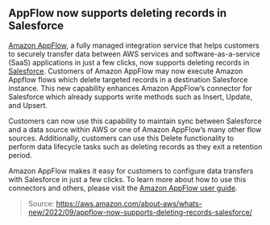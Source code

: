 ## AppFlow now supports deleting records in Salesforce

[Amazon AppFlow](https://aws.amazon.com/appflow/), a fully managed integration service that helps customers to securely transfer data between AWS services and software-as-a-service (SaaS) applications in just a few clicks, now supports deleting records in [Salesforce](https://www.salesforce.com/). Customers of Amazon AppFlow may now execute Amazon Appflow flows which delete targeted records in a destination Salesforce instance. This new capability enhances Amazon AppFlow’s connector for Salesforce which already supports write methods such as Insert, Update, and Upsert.

Customers can now use this capability to maintain sync between Salesforce and a data source within AWS or one of Amazon AppFlow’s many other flow sources. Additionally, customers can use this Delete functionality to perform data lifecycle tasks such as deleting records as they exit a retention period.

Amazon AppFlow makes it easy for customers to configure data transfers with Salesforce in just a few clicks. To learn more about how to use this connectors and others, please visit the [Amazon AppFlow user guide](https://docs.aws.amazon.com/appflow/latest/userguide/salesforce.html).

> Source: https://aws.amazon.com/about-aws/whats-new/2022/09/appflow-now-supports-deleting-records-salesforce/